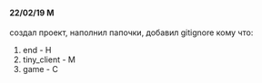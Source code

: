 #### 22/02/19 M
создал проект, наполнил папочки, добавил gitignore
кому что:
1. end - H
2. tiny_client - M
3. game - C

